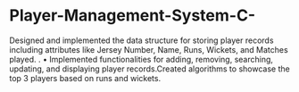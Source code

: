 # Player-Management-System-C-
 Designed and implemented the data structure for storing player records including attributes like Jersey Number, Name, Runs, Wickets, and Matches played. . • Implemented functionalities for adding, removing, searching, updating, and displaying player records.Created algorithms to showcase the top 3 players based on runs and wickets.

